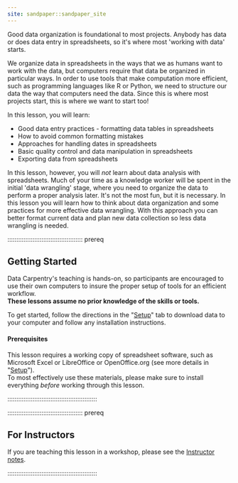 ```yaml
---
site: sandpaper::sandpaper_site
---
```




Good data organization is foundational to most projects. Anybody has data or does data entry in spreadsheets, so it's where most 'working with data' starts.

We organize data in spreadsheets in the ways that we as humans want to work with the data,
but computers require that data be organized in particular ways. In order
to use tools that make computation more efficient, such as programming
languages like R or Python, we need to structure our data the way that
computers need the data. Since this is where most projects start,
this is where we want to start too!

In this lesson, you will learn:

- Good data entry practices - formatting data tables in spreadsheets
- How to avoid common formatting mistakes
- Approaches for handling dates in spreadsheets
- Basic quality control and data manipulation in spreadsheets
- Exporting data from spreadsheets

In this lesson, however, you will *not* learn about data analysis with spreadsheets.
Much of your time as a knowledge worker will be spent in the initial 'data wrangling'
stage, where you need to organize the data to perform a proper analysis later.
It's not the most fun, but it is necessary. In this lesson you will
learn how to think about data organization and some practices for more
effective data wrangling. With this approach you can better format current data
and plan new data collection so less data wrangling is needed.

::::::::::::::::::::::::::::::::::::::::::  prereq

## Getting Started

Data Carpentry's teaching is hands-on, so participants are encouraged to use
their own computers to insure the proper setup of tools for an efficient
workflow. <br>**These lessons assume no prior knowledge of the skills or tools.**

To get started, follow the directions in the "[Setup](learners/setup.md)" tab to
download data to your computer and follow any installation instructions.

#### Prerequisites

This lesson requires a working copy of spreadsheet software, such as Microsoft
Excel or LibreOffice or OpenOffice.org (see more details in "[Setup](learners/setup.md)").
<br>To most effectively use these materials, please make sure to install
everything *before* working through this lesson.


::::::::::::::::::::::::::::::::::::::::::::::::::

::::::::::::::::::::::::::::::::::::::::::  prereq

## For Instructors

If you are teaching this lesson in a workshop, please see the
[Instructor notes](instructors/instructor-notes.md).


::::::::::::::::::::::::::::::::::::::::::::::::::


